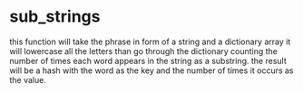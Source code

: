 # sub_strings
this function will take the phrase in form of a string and a dictionary array
it will lowercase all the letters than go through the dictionary counting the 
number of times each word appears in the string as a substring.
the result will be a hash with the word as the key and the number of times it
occurs as the value. 